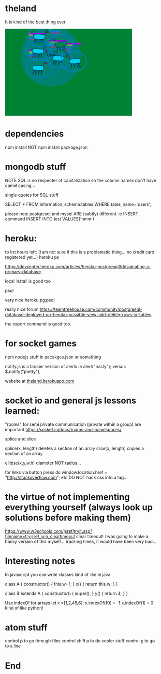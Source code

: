 # theland
It is kind of the best thing ever

<img src="theland.png">

# dependencies
npm install
NOT npm install package.json

# mongodb stuff

NOTE SQL is no respecter of capitalization
so the column names don't have camel casing...

single quotes for SQL stuff

SELECT * FROM information_schema.tables WHERE table_name='users';

please note postgresql and mysql ARE (subtly) different. ie INSERT command
INSERT INTO test VALUES('hmm')

# heroku:
to list hours left:
(i am not sure if this is a problematic thing... no credit card registered yet...)
heroku ps


https://devcenter.heroku.com/articles/heroku-postgresql#designating-a-primary-database

local install is good too

psql

very nice
heroku pg:psql

really nice forum
https://teamtreehouse.com/community/postgresql-database-deployed-on-heroku-possible-view-add-delete-rows-in-tables

the export command is good too.


# for socket games
npm
nodejs
stuff in pacakges.json or something

notify.js is a fancier version of alerts
ie
alert("nasty");
versus
$.notify("pretty");

website at
<a href="https://theland.herokuapp.com">theland.herokuapp.com</a>

# socket io and general js lessons learned:

"rooms" for semi private communication (private within a group) are important
https://socket.io/docs/rooms-and-namespaces/


splice and slice

splice(x, length) deletes a section of an array
slice(x, length)  copies  a section of an array

ellipse(x,y,w,h) diameter NOT radius...

for links via button press do
window.location.href = "http://stackoverflow.com"; etc
DO NOT hack css into a <a> tag...


# the virtue of not implementing everything yourself (always look up solutions before making them)
https://www.w3schools.com/jsref/tryit.asp?filename=tryjsref_win_cleartimeout
clear timeout! I was going to make a hacky version of this myself... tracking times, it would have been very bad...

# Interesting notes

In javascript you can write classes kind of like in java

class A
{
  constructor()
  {
    this.w=1;
  }
  x()
  {
    return this.w;
  }
}


class B extends A
{
  constructor()
  {
    super();
  }
  y()
  {
    return 3;
  }
}


Use indexOf for arrays
let x =[1,2,45,6];
x.indexOf(10) = -1
x.indexOf(1) = 0
kind of like python!

# atom stuff
control p to go through files
control shift p to do cooler stuff
control g to go to a line


# End
